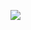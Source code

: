 ![](https://github-readme-stats.vercel.app/api/top-langs?username=naga-ko&show_icons=true&locale=en&layout=compact)

